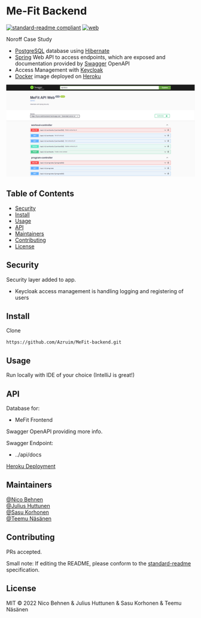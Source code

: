 # Me-Fit Backend

[![standard-readme compliant](https://img.shields.io/badge/standard--readme-OK-green.svg?style=flat-square)](https://github.com/RichardLitt/standard-readme)
[![web](https://img.shields.io/static/v1?logo=heroku&message=Online&label=Heroku&color=430098)](https://movie-app-2022.herokuapp.com/swagger-ui/index.html)

Noroff Case Study

- [PostgreSQL](https://www.postgresql.org/) database using [Hibernate](https://hibernate.org/)
- [Spring](https://spring.io/) Web API to access endpoints, which are exposed and documentation provided by [Swagger](https://swagger.io/) OpenAPI
- Access Management with [Keycloak](https://www.keycloak.org/)
- [Docker](https://www.docker.com/) image deployed on [Heroku](https://www.heroku.com/)

![movie app](./assets/docs.png)

## Table of Contents

- [Security](#security)
- [Install](#install)
- [Usage](#usage)
- [API](#api)
- [Maintainers](#maintainers)
- [Contributing](#contributing)
- [License](#license)

## Security

Security layer added to app.

- Keycloak access management is handling logging and registering of users

## Install

Clone
```
https://github.com/Azruim/MeFit-backend.git
```

## Usage

Run locally with IDE of your choice (IntelliJ is great!)

## API

Database for:
- MeFit Frontend

Swagger OpenAPI providing more info.

Swagger Endpoint:
- ../api/docs

[Heroku Deployment](https://fi-java-mefit-backend.herokuapp.com/api/docs)

## Maintainers

[@Nico Behnen](https://github.com/azruim)  
[@Julius Huttunen](https://github.com/juliushuttunen)  
[@Sasu Korhonen](https://github.com/bgf122)  
[@Teemu Näsänen](https://github.com/teemunasanen)

## Contributing

PRs accepted.

Small note: If editing the README, please conform to the [standard-readme](https://github.com/RichardLitt/standard-readme) specification.

## License

MIT © 2022 Nico Behnen & Julius Huttunen & Sasu Korhonen & Teemu Näsänen